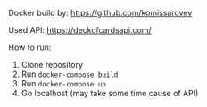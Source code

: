 Docker build by: https://github.com/komissarovev

Used API: https://deckofcardsapi.com/

How to run:
1. Clone repository
2. Run `docker-compose build`
3. Run `docker-compose up`
4. Go localhost (may take some time cause of API)
